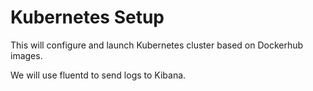# Kubernetes Setup

This will configure and launch Kubernetes cluster based on Dockerhub images.

We will use fluentd to send logs to Kibana.